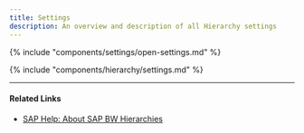 ```yaml
---
title: Settings
description: An overview and description of all Hierarchy settings
---
```


{% include "components/settings/open-settings.md"  %}

{% include "components/hierarchy/settings.md"  %}

*****
#### Related Links
- [SAP Help: About SAP BW Hierarchies](https://help.sap.com/saphelp_scm41/helpdata/en/90/fd36709c6411d5b4000050dadfb23f/content.htm?no_cache=true)

